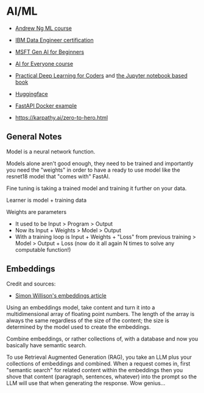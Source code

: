 # AI/ML

- [Andrew Ng ML course](https://www.deeplearning.ai/courses/machine-learning-specialization/)
- [IBM Data Engineer certification](https://www.coursera.org/professional-certificates/ibm-data-engineer?utm_source%253DIBM%2526utm_medium%253Dinstitutions%2526utm_campaign%253DIBMBadge)
- [MSFT Gen AI for Beginners](https://microsoft.github.io/generative-ai-for-beginners/#%252F)

- [AI for Everyone course](https://www.deeplearning.ai/courses/ai-for-everyone/)
- [Practical Deep Learning for Coders](https://course.fast.ai/) and [the Jupyter notebook based book](https://nbviewer.org/github/fastai/fastbook/tree/master)
- [Huggingface](https://huggingface.co/course/chapter1/1)
- [FastAPI Docker example](https://www.docker.com/blog/build-machine-learning-apps-with-hugging-faces-docker-spaces/)
- https://karpathy.ai/zero-to-hero.html

## General Notes

Model is a neural network function.

Models alone aren't good enough, they need to be trained and importantly you need the "weights" in order to have a ready to use model like the resnet18 model that "comes with" FastAI.

Fine tuning is taking a trained model and training it further on your data.

Learner is model + training data

Weights are parameters

- It used to be Input > Program > Output
- Now its Input + Weights > Model > Output
- With a training loop is Input + Weights + "Loss" from previous training > Model > Output + Loss (now do it all again N times to solve any computable function!)

## Embeddings

Credit and sources:
- [Simon Willison's embeddings article](https://simonwillison.net/2023/Oct/23/embeddings/)

Using an embeddings model, take content and turn it into a multidimensional array of floating point numbers. The length of the array is always the same regardless of the size of the content; the size is determined by the model used to create the embeddings.

Combine embeddings, or rather collections of, with a database and now you basically have semantic search.

To use Retrieval Augmented Generation (RAG), you take an LLM plus your collections of embeddings and combined. When a request comes in, first "semantic search" for related content within the embeddings then you shove that content (paragraph, sentences, whatever) into the prompt so the LLM will use that when generating the response. Wow genius...
